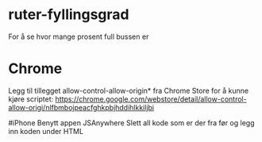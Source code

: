 # ruter-fyllingsgrad
For å se hvor mange prosent full bussen er

# Chrome
Legg til tillegget allow-control-allow-origin* fra Chrome Store for å kunne kjøre scriptet:
https://chrome.google.com/webstore/detail/allow-control-allow-origi/nlfbmbojpeacfghkpbjhddihlkkiljbi

#iPhone
Benytt appen JSAnywhere
Slett all kode som er der fra før og legg inn koden under HTML
